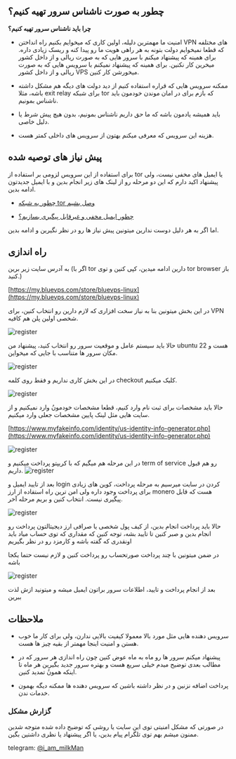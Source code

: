 ## چطور به صورت ناشناس سرور تهیه کنیم؟
**چرا باید ناشناس سرور تهیه کنیم؟**
- امنیت ما مهمترین دلیله، اولین کاری که میخوایم بکنیم راه انداختن VPN های مختلفه که قطعا نمیخوایم دولت بتونه به هر راهی هویت ما رو پیدا کنه و ریسک زیادی داره. برای همینه که پیشنهاد میکنم با سرور هایی که به صورت ریالی و از داخل کشور  میخرین کار نکنین.
برای همینه که پیشنهاد نمیکنم با سرویس هایی که به صورت ریالی و از داخل کشور VPS میخورشن کار کنین.

- ممکنه سرویس هایی که قراره استفاده کنیم از دید دولت های دیگه هم مشکل داشته باشه، مثلا exit relay برای شبکه tor  که بازم برای در امان موندن خودمون باید ناشناس بمونیم.

- باید همیشه یادمون باشه که ما حق داریم ناشناس بمونیم، بدون هیچ پیش شرط یا دلیل خاصی.

- هزینه این سرویس که معرفی میکنم بهتون از سرویس های داخلی کمتر هست.



## پیش نیاز های توصیه شده
برای استفاده از این سرویس  لزومی بر استفاده از tor یا ایمیل های مخفی نیست، ولی پیشنهاد اکید دارم که این دو مرحله رو از لینک های زیر انجام بدین و با ایمیل جدیدتون ادامه بدین.

- [چطور به شبکه tor وصل بشیم](https://github.com/iAmMilkMan/free_internet/tree/main/torBrowser-snowflake-bridge)

- [چطور ایمیل مخفی و غیر‌قابل پیگیری بسازیم؟](https://github.com/iAmMilkMan/free_internet/tree/main/anonymous-email)

اما اگر به هر دلیل دوست ندارین میتونین پیش نیاز ها رو در نظر نگیرین و ادامه بدین.






## راه اندازی

به آدرس سایت زیر برین (اگر با tor دارین ادامه میدین، کپی کنین و توی tor browser باز کنید.)

[https://my.bluevps.com/store/bluevps-linux](https://my.bluevps.com/store/bluevps-linux)

در این بخش میتونین بنا به نیاز سخت افزاری که لازم دارین رو انتخاب کنین، برای VPN شخصی اولین پلن هم کافیه.

![register](https://github.com/iAmMilkMan/free_internet/blob/main/anonymous-VPS/images/001.png "register")


حالا باید سیستم عامل و موقعیت سرور رو انتخاب کنید، پیشنهاد من ubuntu 22 هست و مکان سرور ها متناسب با جایی که میخواین.

![register](https://github.com/iAmMilkMan/free_internet/blob/main/anonymous-VPS/images/002.png "register")


در این بخش کاری نداریم و فقط روی کلمه checkout کلیک میکنیم.

![register](https://github.com/iAmMilkMan/free_internet/blob/main/anonymous-VPS/images/003.png "register")


حالا باید مشخصات برای ثبت نام وارد کنیم، قطعا مشخصات خودمونُ وارد نمیکنیم و از سایت هایی مثل لینک پایین مشخصات جعلی وارد میکنیم.

[https://www.myfakeinfo.com/identity/us-identity-info-generator.php](https://www.myfakeinfo.com/identity/us-identity-info-generator.php)

![register](https://github.com/iAmMilkMan/free_internet/blob/main/anonymous-VPS/images/004.png "register")

در این مرحله هم میگیم  که با کریپتو پرداخت میکنیم و term of service  رو هم قبول داریم.
![register](https://github.com/iAmMilkMan/free_internet/blob/main/anonymous-VPS/images/005.png "register")


بعد از تایید ایمیل و login  کردن در سایت میرسیم به مرحله پرداخت، کوین های زیادی برای پرداخت وجود داره ولی امن ترین راه استفاده از ارز monero هست که قابل پیگیری نیست. انتخاب کنین و بریم مرحله آخر.


![register](https://github.com/iAmMilkMan/free_internet/blob/main/anonymous-VPS/images/007.jpg "register")

حالا باید پرداخت انجام بدین، از کیف پول شخصی یا صرافی ارز دیجیتالتون پرداخت رو انجام بدین و صبر کنین تا تایید بشه، توجه کنین که مقداری که توی حساب میاد باید اونقدری که گفته باشه و کارمزد رو در نظر بگیریم

در ضمن میتونین با چند پرداخت صورتحساب رو پرداخت کنین و لازم نیست حتما یکجا باشه

![register](https://github.com/iAmMilkMan/free_internet/blob/main/anonymous-VPS/images/006.jpg "register")

بعد از انجام پرداخت و تایید، اطلاعات سرور براتون ایمیل میشه و میتونید ازش لذت ببرین


## ملاحظات
- سرویس دهنده هایی مثل مورد بالا معمولا کیفیت بالایی ندارن، ولی برای کار ما خوب هستن و امنیت اینجا مهمتر از بقیه چیز ها هست.

- پیشنهاد میکنم سرور ها رو ماه به ماه عوض کنین چون راه اندازی هر سرور که در مطالب بعدی توضیح میدم خیلی سریع هست و بهتره سرور جدید بگیرین هر ماه تا اینکه همونُ تمدید کنین.

- پرداخت اضافه نزنین و در نظر داشته باشین که سرویس دهنده ها ممکنه دیگه بهمون خدمات ندن.

### گزارش مشکل

در صورتی که مشکل امنیتی توی این سایت یا روشی که توضیح داده شده متوجه شدین ممنون میشم بهم توی تلگرام پیام بدین، یا اگر پیشنهاد یا نظری داشتین بگین.

telegram: [@i_am_milkMan](https://t.me/i_am_milkMan)
